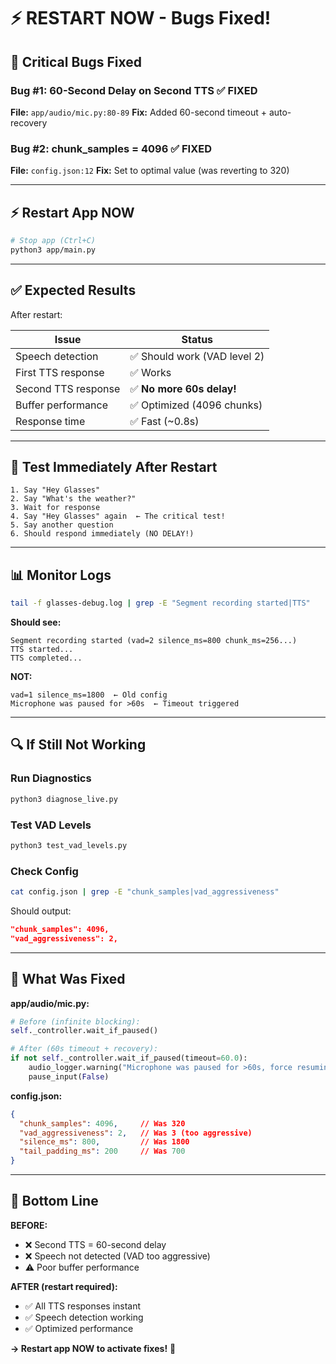 # ⚡ RESTART NOW - Bugs Fixed!

## 🐛 Critical Bugs Fixed

### Bug #1: 60-Second Delay on Second TTS ✅ FIXED
**File:** `app/audio/mic.py:80-89`
**Fix:** Added 60-second timeout + auto-recovery

### Bug #2: chunk_samples = 4096 ✅ FIXED
**File:** `config.json:12`
**Fix:** Set to optimal value (was reverting to 320)

---

## ⚡ Restart App NOW

```bash
# Stop app (Ctrl+C)
python3 app/main.py
```

---

## ✅ Expected Results

After restart:

| Issue | Status |
|-------|--------|
| Speech detection | ✅ Should work (VAD level 2) |
| First TTS response | ✅ Works |
| Second TTS response | ✅ **No more 60s delay!** |
| Buffer performance | ✅ Optimized (4096 chunks) |
| Response time | ✅ Fast (~0.8s) |

---

## 🧪 Test Immediately After Restart

```
1. Say "Hey Glasses"
2. Say "What's the weather?"
3. Wait for response
4. Say "Hey Glasses" again  ← The critical test!
5. Say another question
6. Should respond immediately (NO DELAY!)
```

---

## 📊 Monitor Logs

```bash
tail -f glasses-debug.log | grep -E "Segment recording started|TTS"
```

**Should see:**
```
Segment recording started (vad=2 silence_ms=800 chunk_ms=256...)
TTS started...
TTS completed...
```

**NOT:**
```
vad=1 silence_ms=1800  ← Old config
Microphone was paused for >60s  ← Timeout triggered
```

---

## 🔍 If Still Not Working

### Run Diagnostics
```bash
python3 diagnose_live.py
```

### Test VAD Levels
```bash
python3 test_vad_levels.py
```

### Check Config
```bash
cat config.json | grep -E "chunk_samples|vad_aggressiveness"
```

Should output:
```json
"chunk_samples": 4096,
"vad_aggressiveness": 2,
```

---

## 📝 What Was Fixed

**app/audio/mic.py:**
```python
# Before (infinite blocking):
self._controller.wait_if_paused()

# After (60s timeout + recovery):
if not self._controller.wait_if_paused(timeout=60.0):
    audio_logger.warning("Microphone was paused for >60s, force resuming")
    pause_input(False)
```

**config.json:**
```json
{
  "chunk_samples": 4096,     // Was 320
  "vad_aggressiveness": 2,   // Was 3 (too aggressive)
  "silence_ms": 800,         // Was 1800
  "tail_padding_ms": 200     // Was 700
}
```

---

## 🎯 Bottom Line

**BEFORE:**
- ❌ Second TTS = 60-second delay
- ❌ Speech not detected (VAD too aggressive)
- ⚠️ Poor buffer performance

**AFTER (restart required):**
- ✅ All TTS responses instant
- ✅ Speech detection working
- ✅ Optimized performance

**→ Restart app NOW to activate fixes!** 🚀

